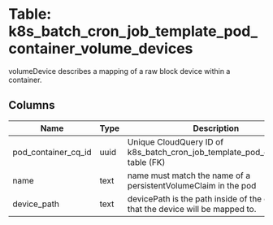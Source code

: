 
# Table: k8s_batch_cron_job_template_pod_container_volume_devices
volumeDevice describes a mapping of a raw block device within a container.
## Columns
| Name        | Type           | Description  |
| ------------- | ------------- | -----  |
|pod_container_cq_id|uuid|Unique CloudQuery ID of k8s_batch_cron_job_template_pod_containers table (FK)|
|name|text|name must match the name of a persistentVolumeClaim in the pod|
|device_path|text|devicePath is the path inside of the container that the device will be mapped to.|
